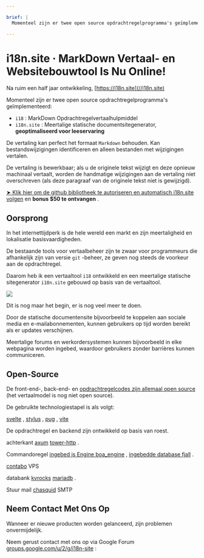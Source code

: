 ```yaml
---

brief: |
  Momenteel zijn er twee open source opdrachtregelprogramma's geïmplementeerd: i18 (MarkDown opdrachtregelvertaalprogramma) en i18n.site (meertalige statische documentsitegenerator)

---
```



# i18n.site · MarkDown Vertaal- en Websitebouwtool Is Nu Online!

Na ruim een half jaar ontwikkeling, [https://i18n.site](//i18n.site)

Momenteel zijn er twee open source opdrachtregelprogramma's geïmplementeerd:

* `i18` : MarkDown Opdrachtregelvertaalhulpmiddel
* `i18n.site` : Meertalige statische documentsitegenerator, **geoptimaliseerd voor leeservaring**

De vertaling kan perfect het formaat `Markdown` behouden. Kan bestandswijzigingen identificeren en alleen bestanden met wijzigingen vertalen.

De vertaling is bewerkbaar; als u de originele tekst wijzigt en deze opnieuw machinaal vertaalt, worden de handmatige wijzigingen aan de vertaling niet overschreven (als deze paragraaf van de originele tekst niet is gewijzigd).

[➤ Klik hier om de github bibliotheek te autoriseren en automatisch i18n.site volgen](https://github.com/login/oauth/authorize?client_id=Ov23liuGAmK0plc9FgB3&amp;scope=user:email,user:follow,public_repo) en **bonus $50 te ontvangen** .

## Oorsprong

In het internettijdperk is de hele wereld een markt en zijn meertaligheid en lokalisatie basisvaardigheden.

De bestaande tools voor vertaalbeheer zijn te zwaar voor programmeurs die afhankelijk zijn van versie `git` -beheer, ze geven nog steeds de voorkeur aan de opdrachtregel.

Daarom heb ik een vertaaltool `i18` ontwikkeld en een meertalige statische sitegenerator `i18n.site` gebouwd op basis van de vertaaltool.

![](https://p.3ti.site/1723777556.avif)

Dit is nog maar het begin, er is nog veel meer te doen.

Door de statische documentensite bijvoorbeeld te koppelen aan sociale media en e-mailabonnementen, kunnen gebruikers op tijd worden bereikt als er updates verschijnen.

Meertalige forums en werkordersystemen kunnen bijvoorbeeld in elke webpagina worden ingebed, waardoor gebruikers zonder barrières kunnen communiceren.

## Open-Source

De front-end-, back-end- en [opdrachtregelcodes zijn allemaal open source](https://i18n.site/i18n.site/c/src) (het vertaalmodel is nog niet open source).

De gebruikte technologiestapel is als volgt:

[svelte](https://svelte.dev) , [stylus](https://stylus-lang.com) , [pug](https://github.com/pugjs/pug) , [vite](https://github.com/vitejs/vite)

De opdrachtregel en backend zijn ontwikkeld op basis van roest.

achterkant [axum](https://github.com/tokio-rs/axum) [tower-http](https://github.com/tower-rs/tower-http/releases) .

Commandoregel [ingebed js Engine boa_engine](https://docs.rs/boa_engine) , [ingebedde database fjall](https://github.com/fjall-rs/fjall) .

[contabo](https://my.contabo.com) VPS

databank [kvrocks](https://kvrocks.apache.org) [mariadb](https://mariadb.org) .

Stuur mail [chasquid](https://github.com/albertito/chasquid) SMTP

## Neem Contact Met Ons Op

Wanneer er nieuwe producten worden gelanceerd, zijn problemen onvermijdelijk.

Neem gerust contact met ons op via Google Forum [groups.google.com/u/2/g/i18n-site](https://groups.google.com/u/2/g/i18n-site) :